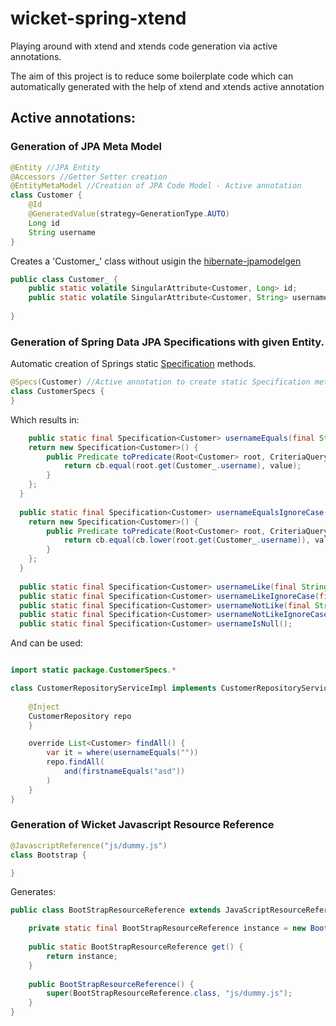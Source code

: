 # wicket-spring-xtend

Playing around with xtend and xtends code generation via active annotations.

The aim of this project is to reduce some boilerplate code which can automatically generated
with the help of xtend and xtends active annotation


## Active annotations:

### Generation of JPA Meta Model

```java
@Entity //JPA Entity
@Accessors //Getter Setter creation
@EntityMetaModel //Creation of JPA Code Model - Active annotation
class Customer {
	@Id
	@GeneratedValue(strategy=GenerationType.AUTO)
	Long id
	String username
}
```	

Creates a 'Customer_' class without usigin the [hibernate-jpamodelgen](https://docs.jboss.org/hibernate/orm/5.0/topical/html/metamodelgen/MetamodelGenerator.html)

```java
public class Customer_ {
	public static volatile SingularAttribute<Customer, Long> id;
	public static volatile SingularAttribute<Customer, String> username;
	
}
```	

### Generation of Spring Data JPA Specifications with given Entity.

Automatic creation of Springs static [Specification](http://docs.spring.io/spring-data/data-jpa/docs/current/reference/html/#specifications) methods.

```java
@Specs(Customer) //Active annotation to create static Specification methods
class CustomerSpecs {
}
```

Which results in:

```java
	public static final Specification<Customer> usernameEquals(final String value) {
    return new Specification<Customer>() {
    	public Predicate toPredicate(Root<Customer> root, CriteriaQuery<?> query, CriteriaBuilder cb) {
    		return cb.equal(root.get(Customer_.username), value);
    	}
    };
  }
  
  public static final Specification<Customer> usernameEqualsIgnoreCase(final String value) {
    return new Specification<Customer>() {
    	public Predicate toPredicate(Root<Customer> root, CriteriaQuery<?> query, CriteriaBuilder cb) {
    		return cb.equal(cb.lower(root.get(Customer_.username)), value);
    	}
    };
  }
  
  public static final Specification<Customer> usernameLike(final String value);
  public static final Specification<Customer> usernameLikeIgnoreCase(final String value);
  public static final Specification<Customer> usernameNotLike(final String value);
  public static final Specification<Customer> usernameNotLikeIgnoreCase(final String value);
  public static final Specification<Customer> usernameIsNull();
```

And can be used:

```java

import static package.CustomerSpecs.*

class CustomerRepositoryServiceImpl implements CustomerRepositoryService {
	
	@Inject
	CustomerRepository repo
	}

	override List<Customer> findAll() {
		var it = where(usernameEquals(""))
		repo.findAll(
			and(firstnameEquals("asd"))
		)
	}
}
```

### Generation of Wicket Javascript Resource Reference

```java
@JavascriptReference("js/dummy.js")
class Bootstrap {

}
```

Generates:

```java
public class BootStrapResourceReference extends JavaScriptResourceReference{

	private static final BootStrapResourceReference instance = new BootStrapResourceReference();
	
	public static BootStrapResourceReference get() {
		return instance;
	}
	
	public BootStrapResourceReference() {
		super(BootStrapResourceReference.class, "js/dummy.js");
	}
}
```

